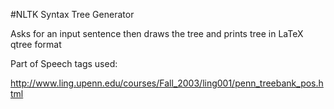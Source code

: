 #NLTK Syntax Tree Generator

Asks for an input sentence then draws the tree and prints tree in LaTeX qtree format

Part of Speech tags used:

http://www.ling.upenn.edu/courses/Fall_2003/ling001/penn_treebank_pos.html
